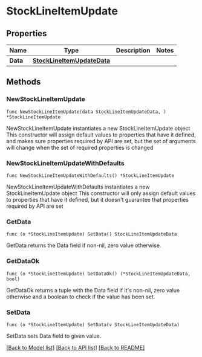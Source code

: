 # StockLineItemUpdate

## Properties

Name | Type | Description | Notes
------------ | ------------- | ------------- | -------------
**Data** | [**StockLineItemUpdateData**](StockLineItemUpdateData.md) |  | 

## Methods

### NewStockLineItemUpdate

`func NewStockLineItemUpdate(data StockLineItemUpdateData, ) *StockLineItemUpdate`

NewStockLineItemUpdate instantiates a new StockLineItemUpdate object
This constructor will assign default values to properties that have it defined,
and makes sure properties required by API are set, but the set of arguments
will change when the set of required properties is changed

### NewStockLineItemUpdateWithDefaults

`func NewStockLineItemUpdateWithDefaults() *StockLineItemUpdate`

NewStockLineItemUpdateWithDefaults instantiates a new StockLineItemUpdate object
This constructor will only assign default values to properties that have it defined,
but it doesn't guarantee that properties required by API are set

### GetData

`func (o *StockLineItemUpdate) GetData() StockLineItemUpdateData`

GetData returns the Data field if non-nil, zero value otherwise.

### GetDataOk

`func (o *StockLineItemUpdate) GetDataOk() (*StockLineItemUpdateData, bool)`

GetDataOk returns a tuple with the Data field if it's non-nil, zero value otherwise
and a boolean to check if the value has been set.

### SetData

`func (o *StockLineItemUpdate) SetData(v StockLineItemUpdateData)`

SetData sets Data field to given value.



[[Back to Model list]](../README.md#documentation-for-models) [[Back to API list]](../README.md#documentation-for-api-endpoints) [[Back to README]](../README.md)


